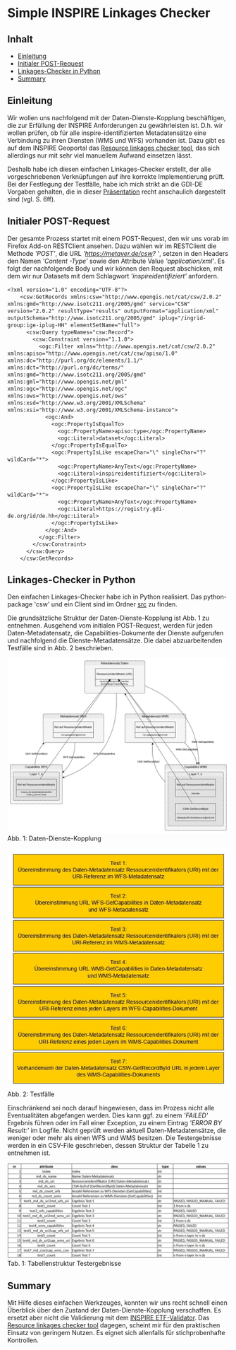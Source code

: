 #

Simple INSPIRE Linkages Checker
===============================

## Inhalt
* [Einleitung](#einleitung)
* [Initialer POST-Request](#initialer-post-request)
* [Linkages-Checker in Python](#linkages-checker-in-python)
* [Summary](#summary)


## Einleitung
Wir wollen uns nachfolgend mit der Daten-Dienste-Kopplung beschäftigen, die zur Erfüllung der INSPIRE Anforderungen zu gewährleisten ist. D.h. wir wollen prüfen, ob für alle inspire-identifizierten Metadatensätze eine Verbindung zu  ihren Diensten (WMS und WFS) vorhanden ist. Dazu gibt es auf dem INSPIRE Geoportal das [Resource linkages checker tool](https://inspire-geoportal.ec.europa.eu/linkagechecker.html), das sich allerdings nur mit sehr viel manuellem Aufwand einsetzen lässt.

Deshalb habe ich diesen einfachen Linkages-Checker erstellt, der alle vorgeschriebenen Verknüpfungen auf ihre korrekte Implementierung prüft. Bei der Festlegung der Testfälle, habe ich mich strikt an die GDI-DE Vorgaben gehalten, die in dieser [Präsentation](https://www.gdi-de.org/SharedDocs/Downloads/DE/GDI-DE/Vortraege/2018/INTERGEO%20_Expertengespraech_Daten_Dienste_Kopplung.pdf?__blob=publicationFile) recht anschaulich dargestellt sind (vgl. S. 6ff).


## Initialer POST-Request
Der gesamte Prozess startet mit einem POST-Request, den wir uns vorab im Firefox Add-on RESTClient ansehen. Dazu wählen wir im RESTClient die Methode *'POST'*, die URL *'https://metaver.de/csw? '*, setzen in den Headers den Namen *'Content -Type'* sowie den Attribute Value *'application/xml'*. Es folgt der nachfolgende Body und wir können den Request abschicken, mit dem wir nur Datasets mit dem Schlagwort *'inspireidentifiziert'* anfordern.
```
<?xml version="1.0" encoding="UTF-8"?>
    <csw:GetRecords xmlns:csw="http://www.opengis.net/cat/csw/2.0.2" xmlns:gmd="http://www.isotc211.org/2005/gmd" service="CSW" version="2.0.2" resultType="results" outputFormat="application/xml" outputSchema="http://www.isotc211.org/2005/gmd" iplug="/ingrid-group:ige-iplug-HH" elementSetName="full">
      <csw:Query typeNames="csw:Record">
        <csw:Constraint version="1.1.0">
          <ogc:Filter xmlns="http://www.opengis.net/cat/csw/2.0.2" xmlns:apiso="http://www.opengis.net/cat/csw/apiso/1.0" xmlns:dc="http://purl.org/dc/elements/1.1/" xmlns:dct="http://purl.org/dc/terms/" xmlns:gmd="http://www.isotc211.org/2005/gmd" xmlns:gml="http://www.opengis.net/gml" xmlns:ogc="http://www.opengis.net/ogc" xmlns:ows="http://www.opengis.net/ows" xmlns:xsd="http://www.w3.org/2001/XMLSchema" xmlns:xsi="http://www.w3.org/2001/XMLSchema-instance">
            <ogc:And>
              <ogc:PropertyIsEqualTo>
                <ogc:PropertyName>apiso:type</ogc:PropertyName>
                <ogc:Literal>dataset</ogc:Literal>
              </ogc:PropertyIsEqualTo>
              <ogc:PropertyIsLike escapeChar="\" singleChar="?" wildCard="*">
                <ogc:PropertyName>AnyText</ogc:PropertyName>
                <ogc:Literal>inspireidentifiziert</ogc:Literal>
              </ogc:PropertyIsLike>
              <ogc:PropertyIsLike escapeChar="\" singleChar="?" wildCard="*">
                <ogc:PropertyName>AnyText</ogc:PropertyName>
                <ogc:Literal>https://registry.gdi-de.org/id/de.hh</ogc:Literal>
              </ogc:PropertyIsLike>
            </ogc:And>
          </ogc:Filter>
        </csw:Constraint>
      </csw:Query>
    </csw:GetRecords>
```


## Linkages-Checker in Python
Den einfachen Linkages-Checker habe ich in Python realisiert. Das python-package 'csw' und ein Client sind im Ordner [src](src) zu finden.

Die grundsätzliche Struktur der Daten-Dienste-Kopplung ist Abb. 1 zu entnehmen. Ausgehend vom initialen POST-Request, werden für jeden Daten-Metadatensatz, die Capabilities-Dokumente der Dienste aufgerufen und nachfolgend die Dienste-Metadatensätze. Die dabei abzuarbeitenden Testfälle sind in Abb. 2 beschrieben.

![linkage.jpg](img/linkage.jpg)
Abb. 1: Daten-Dienste-Kopplung

![testfaelle.jpg](img/testfaelle.jpg)
Abb. 2: Testfälle

Einschränkend sei noch darauf hingewiesen, dass im Prozess nicht alle Eventualitäten abgefangen werden. Dies kann ggf. zu einem *'FAILED'* Ergebnis führen oder im Fall einer Exception, zu einem Eintrag *'ERROR BY Result:'* im Logfile. Nicht geprüft werden aktuell Daten-Metadatensätze, die weniger oder mehr als einen WFS und WMS besitzen. Die Testergebnisse werden in ein CSV-File geschrieben, dessen Struktur der Tabelle 1 zu entnehmen ist.

![tab_results.jpg](img/tab_results.jpg)
Tab. 1: Tabellenstruktur Testergebnisse


## Summary
Mit Hilfe dieses einfachen Werkzeuges, konnten wir uns recht schnell einen Überblick über den Zustand der Daten-Dienste-Kopplung verschaffen. Es ersetzt aber nicht die Validierung mit dem [INSPIRE ETF-Validator](http://inspire.ec.europa.eu/validator/). Das [Resource linkages checker tool](https://inspire-geoportal.ec.europa.eu/linkagechecker.html) dagegen, scheint mir für den praktischen Einsatz von geringem Nutzen. Es eignet sich allenfalls für stichprobenhafte Kontrollen.
